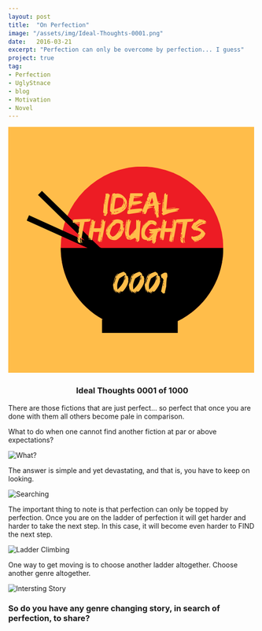 ```yaml
---
layout: post
title:  "On Perfection"
image: "/assets/img/Ideal-Thoughts-0001.png"
date:   2016-03-21
excerpt: "Perfection can only be overcome by perfection... I guess"
project: true
tag:
- Perfection
- UglyStnace
- blog
- Motivation
- Novel
---
```

<img src="/assets/img/Ideal-Thoughts-0001.png" alt="0001 Ideal thoughts" />

<center><h3><b>Ideal Thoughts</b> 0001 of 1000</h3></center>

There are those fictions that are just perfect... so perfect that once you are done with them all others become pale in comparison.

What to do when one cannot find another fiction at par or above expectations?

![What?](https://media.giphy.com/media/Tit8CFFaFncoAgYFc4/giphy.gif)

The answer is simple and yet devastating, and that is, you have to keep on looking.

<img src="https://media.giphy.com/media/l2SpZkQ0XT1XtKus0/giphy.gif" alt="Searching" width="250" height="250" />

The important thing to note is that perfection can only be topped by perfection. Once you are on the ladder of perfection it will get harder and harder to take the next step. In this case, it will become even harder to FIND the next step.

<img src="https://media.giphy.com/media/Hnj1sTS0Mn56M/giphy.gif" alt="Ladder Climbing" width="250" height="250" />

One way to get moving is to choose another ladder altogether. Choose another genre altogether.

<img src="https://media.giphy.com/media/a5viI92PAF89q/giphy.gif" alt="Intersting Story" width="250" height="250" />

### So do you have any genre changing story, in search of perfection, to share?
